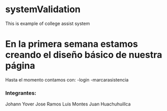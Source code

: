 # systemValidation
This is example of college assist system

# En la primera semana estamos creando el diseño básico de nuestra página
Hasta el momento contamos con:
-login
-marcarasistencia
### Integrantes:
Johann Yover
Jose Ramos
Luis Montes
Juan Huachuhuillca




